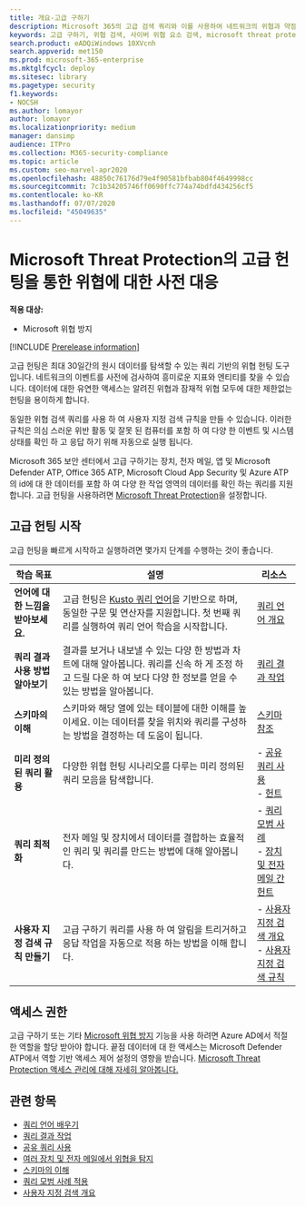 ```yaml
---
title: 개요-고급 구하기
description: Microsoft 365의 고급 검색 쿼리와 이를 사용하여 네트워크의 위협과 약점을 사전에 찾는 방법에 대해 알아보세요.
keywords: 고급 구하기, 위협 검색, 사이버 위협 요소 검색, microsoft threat protection, microsoft 365, mtp, m365, 검색, 쿼리, 원격 분석, 사용자 지정 검색, 스키마, kusto, microsoft 365 및 microsoft Threat Protection
search.product: eADQiWindows 10XVcnh
search.appverid: met150
ms.prod: microsoft-365-enterprise
ms.mktglfcycl: deploy
ms.sitesec: library
ms.pagetype: security
f1.keywords:
- NOCSH
ms.author: lomayor
author: lomayor
ms.localizationpriority: medium
manager: dansimp
audience: ITPro
ms.collection: M365-security-compliance
ms.topic: article
ms.custom: seo-marvel-apr2020
ms.openlocfilehash: 48850c76176d79e4f90581bfbab804f4649998cc
ms.sourcegitcommit: 7c1b34205746ff0690ffc774a74bdfd434256cf5
ms.contentlocale: ko-KR
ms.lasthandoff: 07/07/2020
ms.locfileid: "45049635"
---
```

# <a name="proactively-hunt-for-threats-with-advanced-hunting-in-microsoft-threat-protection"></a>Microsoft Threat Protection의 고급 헌팅을 통한 위협에 대한 사전 대응

**적용 대상:**
- Microsoft 위협 방지

[!INCLUDE [Prerelease information](../includes/prerelease.md)]

고급 헌팅은 최대 30일간의 원시 데이터를 탐색할 수 있는 쿼리 기반의 위협 헌팅 도구입니다. 네트워크의 이벤트를 사전에 검사하여 흥미로운 지표와 엔티티를 찾을 수 있습니다. 데이터에 대한 유연한 액세스는 알려진 위협과 잠재적 위협 모두에 대한 제한없는 헌팅을 용이하게 합니다.

동일한 위협 검색 쿼리를 사용 하 여 사용자 지정 검색 규칙을 만들 수 있습니다. 이러한 규칙은 의심 스러운 위반 활동 및 잘못 된 컴퓨터를 포함 하 여 다양 한 이벤트 및 시스템 상태를 확인 하 고 응답 하기 위해 자동으로 실행 됩니다.

Microsoft 365 보안 센터에서 고급 구하기는 장치, 전자 메일, 앱 및 Microsoft Defender ATP, Office 365 ATP, Microsoft Cloud App Security 및 Azure ATP의 id에 대 한 데이터를 포함 하 여 다양 한 작업 영역의 데이터를 확인 하는 쿼리를 지원 합니다. 고급 헌팅을 사용하려면 [Microsoft Threat Protection](mtp-enable.md)을 설정합니다.

## <a name="get-started-with-advanced-hunting"></a>고급 헌팅 시작

고급 헌팅을 빠르게 시작하고 실행하려면 몇가지 단계를 수행하는 것이 좋습니다.

| 학습 목표 | 설명 | 리소스 |
|--|--|--|
| **언어에 대한 느낌을 받아보세요.** | 고급 헌팅은 [Kusto 쿼리 언어](https://docs.microsoft.com/azure/kusto/query/)을 기반으로 하며, 동일한 구문 및 연산자를 지원합니다. 첫 번째 쿼리를 실행하여 쿼리 언어 학습을 시작합니다. | [쿼리 언어 개요](advanced-hunting-query-language.md) |
| **쿼리 결과 사용 방법 알아보기** | 결과를 보거나 내보낼 수 있는 다양 한 방법과 차트에 대해 알아봅니다. 쿼리를 신속 하 게 조정 하 고 드릴 다운 하 여 보다 다양 한 정보를 얻을 수 있는 방법을 알아봅니다. | [쿼리 결과 작업](advanced-hunting-query-results.md) |
| **스키마의 이해** | 스키마와 해당 열에 있는 테이블에 대한 이해를 높이세요. 이는 데이터를 찾을 위치와 쿼리를 구성하는 방법을 결정하는 데 도움이 됩니다. | [스키마 참조](advanced-hunting-schema-tables.md) |
| **미리 정의 된 쿼리 활용** | 다양한 위협 헌팅 시나리오를 다루는 미리 정의된 쿼리 모음을 탐색합니다. | - [공유 쿼리 사용](advanced-hunting-shared-queries.md)<br>- [헌트](advanced-hunting-go-hunt.md) |
| **쿼리 최적화** | 전자 메일 및 장치에서 데이터를 결합하는 효율적인 쿼리 및 쿼리를 만드는 방법에 대해 알아봅니다. | - [쿼리 모범 사례](advanced-hunting-shared-queries.md) <br>- [장치 및 전자 메일 간 헌트](advanced-hunting-best-practices.md) |
| **사용자 지정 검색 규칙 만들기** | 고급 구하기 쿼리를 사용 하 여 알림을 트리거하고 응답 작업을 자동으로 적용 하는 방법을 이해 합니다. | - [사용자 지정 검색 개요](custom-detections-overview.md)<br>- [사용자 지정 검색 규칙](custom-detection-rules.md) |

## <a name="get-access"></a>액세스 권한
고급 구하기 또는 기타 [Microsoft 위협 방지](microsoft-threat-protection.md) 기능을 사용 하려면 Azure AD에서 적절 한 역할을 할당 받아야 합니다. 끝점 데이터에 대 한 액세스는 Microsoft Defender ATP에서 역할 기반 액세스 제어 설정의 영향을 받습니다. [Microsoft Threat Protection 액세스 관리에 대해 자세히 알아봅니다.](mtp-permissions.md)


## <a name="related-topics"></a>관련 항목
- [쿼리 언어 배우기](advanced-hunting-query-language.md)
- [쿼리 결과 작업](advanced-hunting-query-results.md)
- [공유 쿼리 사용](advanced-hunting-shared-queries.md)
- [여러 장치 및 전자 메일에서 위협을 탐지](advanced-hunting-query-emails-devices.md)
- [스키마의 이해](advanced-hunting-schema-tables.md)
- [쿼리 모범 사례 적용](advanced-hunting-best-practices.md)
- [사용자 지정 검색 개요](custom-detections-overview.md)
